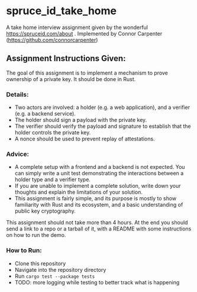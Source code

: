 # spruce_id_take_home
A take home interview assignment given by the wonderful https://spruceid.com/about .
Implemented by Connor Carpenter (https://github.com/connorcarpenter)

## Assignment Instructions Given:
The goal of this assignment is to implement a mechanism to prove ownership of a private key. It should be done in Rust.

### Details:
- Two actors are involved: a holder (e.g. a web application), and a verifier (e.g. a backend service).
- The holder should sign a payload with the private key.
- The verifier should verify the payload and signature to establish that the holder controls the private key.
- A nonce should be used to prevent replay of attestations.

### Advice:
- A complete setup with a frontend and a backend is not expected. You can simply write a unit test demonstrating the interactions between a holder type and a verifier type.
- If you are unable to implement a complete solution, write down your thoughts and explain the limitations of your solution.
- This assignment is fairly simple, and its purpose is mostly to show familiarity with Rust and its ecosystem, and a basic understanding of public key cryptography.

This assignment should not take more than 4 hours. At the end you should send a link to a repo or a tarball of it, with a README with some instructions on how to run the demo.

### How to Run:
- Clone this repository
- Navigate into the repository directory
- Run ```cargo test --package tests```
- TODO: more logging while testing to better track what is happening

